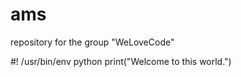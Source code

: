 # ams
repository for the group "WeLoveCode"


#! /usr/bin/env python
print("Welcome to this world.")